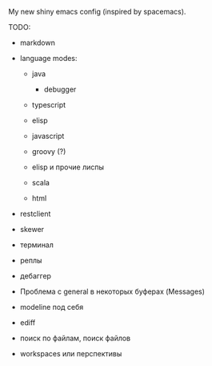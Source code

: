My new shiny emacs config (inspired by spacemacs).

TODO:

- markdown

- language modes:

  - java
  
    - debugger

  - typescript

  - elisp

  - javascript

  - groovy (?)

  - elisp и прочие лиспы

  - scala

  - html

- restclient

- skewer

- терминал

- реплы

- дебаггер

- Проблема с general в некоторых буферах (Messages)

- modeline под себя

- ediff

- поиск по файлам, поиск файлов

- workspaces или перспективы
